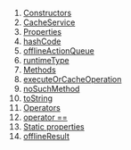 1.  [Constructors](./CacheService-class.md)
2.  [CacheService](./CacheService/CacheService.md)
3.  [Properties](./CacheService-class.md)
4.  [hashCode](https://api.flutter.dev/flutter/dart-core/Object/hashCode.html)
5.  [offlineActionQueue](./CacheService/offlineActionQueue.md)
6.  [runtimeType](https://api.flutter.dev/flutter/dart-core/Object/runtimeType.html)
7.  [Methods](./CacheService-class.md)
8.  [executeOrCacheOperation](./CacheService/executeOrCacheOperation.md)
9.  [noSuchMethod](https://api.flutter.dev/flutter/dart-core/Object/noSuchMethod.html)
10. [toString](https://api.flutter.dev/flutter/dart-core/Object/toString.html)
11. [Operators](./CacheService-class.md)
12. [operator
    ==](https://api.flutter.dev/flutter/dart-core/Object/operator_equals.html)
13. [Static
    properties](./CacheService-class.md)
14. [offlineResult](./CacheService/offlineResult.md)
